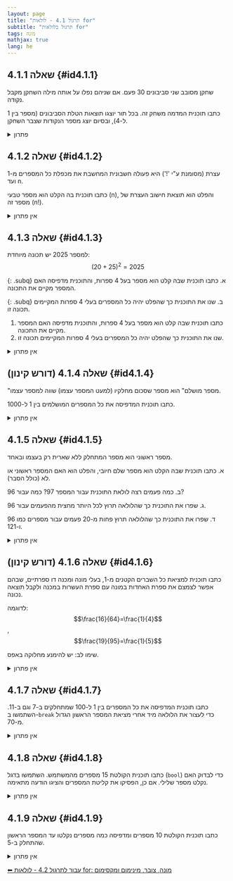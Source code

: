 ```yaml
---
layout: page 
title: "תרגול 4.1 - לולאות for"
subtitle: "תרגול בלולאות for"
tags: מונה
mathjax: true
lang: he
---
```




## שאלה 4.1.1 {#id4.1.1}

שחקן מסובב שני סביבונים 30 פעם. אם שניהם נפלו על אותה מילה השחקן מקבל נקודה.

כתבו תוכנית המדמה משחק זה. בכל תור יוצגו תוצאות הטלת הסביבונים (מספר בין 1 ל-4), ובסיום יוצג מספר הנקודות שצבר השחקן.

<details markdown="1"><summary>פתרון</summary>

```csharp
static void Main()
{
    int num1, num2;
    int count = 0;
    for (int i = 0; i < 30; i++)
    {
        num1 = rnd.Next(1, 5);
        num2 = rnd.Next(1, 5);
        Console.WriteLine($"sevivon1: {num1} sevivon2: {num2} ");
        if (num1 == num2)
            count++;
    }
    Console.WriteLine(count);
}
```        
</details>

## שאלה 4.1.2 {#id4.1.2}

עצרת (מסומנת ע"י '!') היא פעולה חשבונית המחשבת את מכפלת כל המספרים מ-1 ועד n.

כתבו תוכנית בה הקלט הוא מספר טבעי (n), והפלט הוא תוצאת חישוב העצרת של מספר זה (n!).

<details><summary>אין פתרון</summary>

</details>

## שאלה 4.1.3 {#id4.1.3}

למספר 2025 יש תכונה מיוחדת:
$$(20+25)^2 = 2025$$

{: .subq}
א. כתבו תוכנית שבה קלט הוא מספר בעל 4 ספרות, והתוכנית מדפיסה האם המספר מקיים את התכונה.

{: .subq}
ב. שנו את התוכנית כך שהפלט יהיה כל המספרים בעלי 4 ספרות המקיימים תכונה זו.




<ol class="hebrew-list">
  <li>
כתבו תוכנית שבה קלט הוא מספר בעל 4 ספרות, והתוכנית מדפיסה האם המספר מקיים את התכונה.</li>

<li>
שנו את התוכנית כך שהפלט יהיה כל המספרים בעלי 4 ספרות המקיימים תכונה זו.</li>
</ol>


<details><summary>אין פתרון</summary>

</details>

## שאלה 4.1.4 (דורש קינון) {#id4.1.4}

"מספר מושלם" הוא מספר שסכום מחלקיו (למעט המספר עצמו) שווה למספר עצמו.

כתבו תוכנית המדפיסה את כל המספרים המושלמים בין 1 ל-1000.

<details><summary>אין פתרון</summary>

</details>

## שאלה 4.1.5 {#id4.1.5}

מספר ראשוני הוא מספר המתחלק ללא שארית רק בעצמו ובאחד.

א. כתבו תוכנית שבה הקלט הוא מספר שלם חיובי, והפלט הוא האם המספר ראשוני או לא (כולל הסבר).

ב. כמה פעמים רצה לולאת התוכנית עבור המספר 97? כמה עבור 96?

ג. שפרו את התוכנית כך שהלולאה תרוץ לכל היותר מחצית מהפעמים עבור 96.

ד. שפרו את התוכנית כך שהלולאה תרוץ פחות מ-20 פעמים עבור מספרים כמו 96 ו-121.

<details><summary>אין פתרון</summary>

</details>

## שאלה 4.1.6 (דורש קינון) {#id4.1.6}

כתבו תוכנית למציאת כל השברים הקטנים מ-1, בעלי מונה ומכנה דו ספרתיים, שבהם אפשר לצמצם את ספרת האחדות במונה עם ספרת העשרות במכנה ולקבל תוצאה נכונה.

לדוגמה: $$\frac{16}{64}=\frac{1}{4}$$, $$\frac{19}{95}=\frac{1}{5}$$

שימו לב: יש להימנע מחלוקה באפס.

<details><summary>אין פתרון</summary>

</details>

## שאלה 4.1.7 {#id4.1.7}

כתבו תוכנית המדפיסה את כל המספרים בין 1 ל-100 שמתחלקים ב-7 וגם ב-11. השתמשו ב-`break` כדי לעצור את הלולאה מיד אחרי מציאת המספר הראשון הגדול מ-70.

<details><summary>אין פתרון</summary>

</details>

## שאלה 4.1.8 {#id4.1.8}

כתבו תוכנית הקולטת 15 מספרים מהמשתמש. השתמשו בדגל (`bool`) כדי לבדוק האם נקלט מספר שלילי. אם כן, הפסיקו את קליטת המספרים והציגו הודעה מתאימה.

<details><summary>אין פתרון</summary>

</details>

## שאלה 4.1.9 {#id4.1.9}

כתבו תוכנית הקולטת 10 מספרים ומדפיסה כמה מספרים נקלטו עד המספר הראשון שהתחלק ב-5.

<details><summary>אין פתרון</summary>

</details>


[⬅ עבור לתרגול 4.2 - לולאות for: מונה, צובר, מינימום ומקסימום](/cs/Chapter4Ex4.2)

